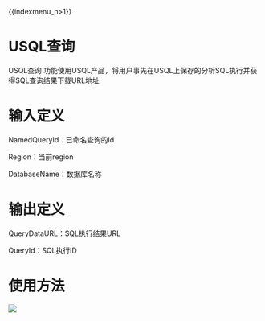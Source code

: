 {{indexmenu_n>1}}

# USQL查询

USQL查询 功能使用USQL产品，将用户事先在USQL上保存的分析SQL执行并获得SQL查询结果下载URL地址

# 输入定义

NamedQueryId：已命名查询的Id

Region：当前region

DatabaseName：数据库名称

# 输出定义

QueryDataURL：SQL执行结果URL

QueryId：SQL执行ID

# 使用方法

![](http://stepflow-docs.cn-bj.ufileos.com/function001.png)
